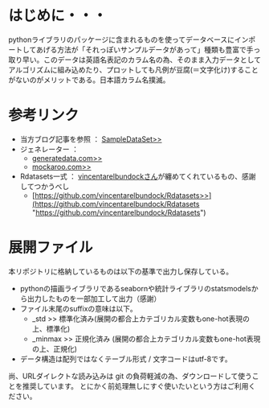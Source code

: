 # はじめに・・・
pythonライブラリのパッケージに含まれるものを使ってデータベースにインポートしてあげる方法が「それっぽいサンプルデータがあって」種類も豊富で手っ取り早い。このデータは英語名表記のカラム名の為、そのまま入力データとしてアルゴリズムに組み込めたり、プロットしても凡例が豆腐(＝文字化け)することがないのがメリットである。日本語カラム名撲滅。

# 参考リンク
- 当方ブログ記事を参照 ： [SampleDataSet>>](https://qword.me/python/sample-data "SampleDataSet")
- ジェネレーター ： 
  - [generatedata.com>>](https://generatedata.com/ "generatedata.com")
  - [mockaroo.com>>](https://www.mockaroo.com/ "mockaroo.com")
- Rdatasets一式 ： [vincentarelbundockさん](https://github.com/vincentarelbundock "https://github.com/vincentarelbundock")が纏めてくれているもの、感謝してつかうべし
  - [https://github.com/vincentarelbundock/Rdatasets>>](https://github.com/vincentarelbundock/Rdatasets "https://github.com/vincentarelbundock/Rdatasets")

# 展開ファイル
本リポジトリに格納しているものは以下の基準で出力し保存している。
- pythonの描画ライブラリであるseabornや統計ライブラリのstatsmodelsから出力したものを一部加工して出力（感謝）
- ファイル末尾のsuffixの意味は以下。
  - _std >> 標準化済み(展開の都合上カテゴリカル変数もone-hot表現の上、標準化)
  - _minmax >> 正規化済み (展開の都合上カテゴリカル変数もone-hot表現の上、正規化)
- データ構造は配列ではなくテーブル形式 / 文字コードはutf-8です。

尚、URLダイレクトな読み込みは git の負荷軽減の為、ダウンロードして使うことを推奨しています。
とにかく前処理無しにすぐ使いたいという方はご利用ください。
